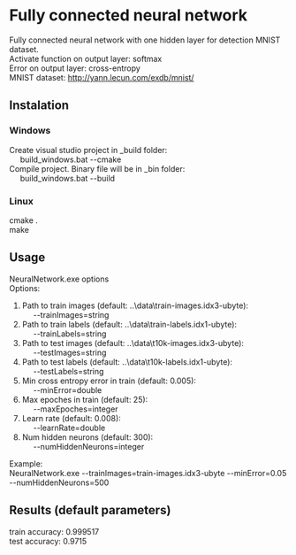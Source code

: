 # Fully connected neural network

Fully connected neural network with one hidden layer for detection MNIST dataset.  
Activate function on output layer: softmax  
Error on output layer: cross-entropy  
MNIST dataset: http://yann.lecun.com/exdb/mnist/

## Instalation
### Windows
Create visual studio project in _build folder:  
&nbsp;&nbsp;&nbsp;&nbsp; build_windows.bat --cmake  
Compile project. Binary file will be in _bin folder:  
&nbsp;&nbsp;&nbsp;&nbsp; build_windows.bat --build  
### Linux
cmake .  
make  

## Usage
NeuralNetwork.exe options  
Options:  
1. Path to train images (default: ..\\data\\train-images.idx3-ubyte):  
&nbsp;&nbsp;&nbsp;&nbsp; --trainImages=string  
2. Path to train labels (default: ..\\data\\train-labels.idx1-ubyte):  
&nbsp;&nbsp;&nbsp;&nbsp; --trainLabels=string  
3. Path to test images (default: ..\\data\\t10k-images.idx3-ubyte):  
&nbsp;&nbsp;&nbsp;&nbsp; --testImages=string  
4. Path to test labels (default: ..\\data\\t10k-labels.idx1-ubyte):  
&nbsp;&nbsp;&nbsp;&nbsp; --testLabels=string  
5. Min cross entropy error in train (default: 0.005):  
&nbsp;&nbsp;&nbsp;&nbsp; --minError=double  
6. Max epoches in train (default: 25):  
&nbsp;&nbsp;&nbsp;&nbsp; --maxEpoches=integer  
7. Learn rate (default: 0.008):  
&nbsp;&nbsp;&nbsp;&nbsp; --learnRate=double  
8. Num hidden neurons (default: 300):  
&nbsp;&nbsp;&nbsp;&nbsp; --numHiddenNeurons=integer

Example:  
NeuralNetwork.exe --trainImages=train-images.idx3-ubyte --minError=0.05 --numHiddenNeurons=500  

## Results (default parameters)
train accuracy: 0.999517  
test accuracy: 0.9715  